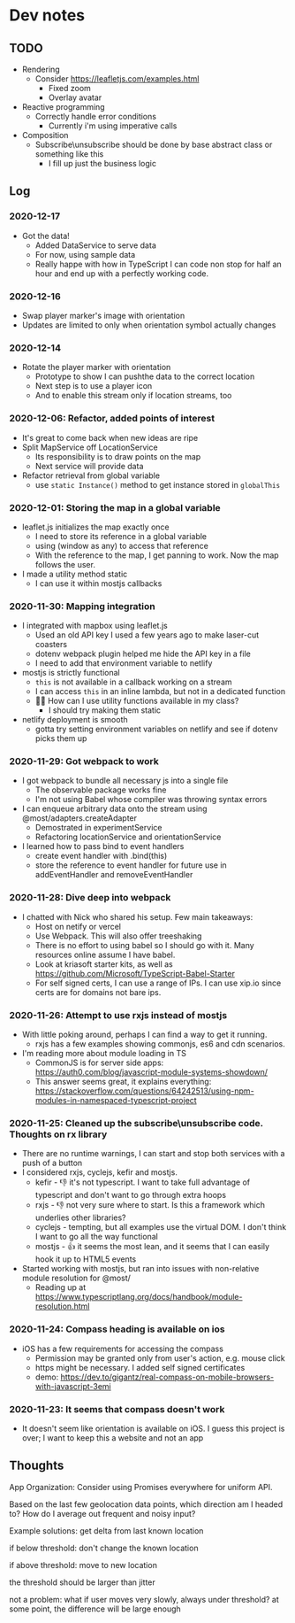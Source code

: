 # Dev notes

## TODO

* Rendering
  * Consider https://leafletjs.com/examples.html
    * Fixed zoom
    * Overlay avatar
* Reactive programming
  * Correctly handle error conditions
    * Currently i'm using imperative calls
* Composition
  * Subscribe\unsubscribe should be done by base abstract class or something like this
    * I fill up just the business logic

## Log

### 2020-12-17
* Got the data!
  * Added DataService to serve data
  * For now, using sample data
  * Really happe with how in TypeScript I can code non stop for half an hour and end up with a perfectly working code.

### 2020-12-16
* Swap player marker's image with orientation
* Updates are limited to only when orientation symbol actually changes

### 2020-12-14
* Rotate the player marker with orientation
  * Prototype to show I can pushthe data to the correct location
  * Next step is to use a player icon
  * And to enable this stream only if location streams, too

### 2020-12-06: Refactor, added points of interest
* It's great to come back when new ideas are ripe
* Split MapService off LocationService
  * Its responsibility is to draw points on the map
  * Next service will provide data
* Refactor retrieval from global variable
  *  use `static Instance()` method to get instance stored in `globalThis`

### 2020-12-01: Storing the map in a global variable
* leaflet.js initializes the map exactly once
  * I need to store its reference in a global variable
  * using (window as any) to access that reference
  * With the reference to the map, I get panning to work. Now the map follows the user.
* I made a utility method static
  * I can use it within mostjs callbacks

### 2020-11-30: Mapping integration
* I integrated with mapbox using leaflet.js
  * Used an old API key I used a few years ago to make laser-cut coasters
  * dotenv webpack plugin helped me hide the API key in a file
  * I need to add that environment variable to netlify
* mostjs is strictly functional
  * `this` is not available in a callback working on a stream
  * I can access `this` in an inline lambda, but not in a dedicated function
  * 🙋‍♂️ How can I use utility functions available in my class?
    * I should try making them static
* netlify deployment is smooth
  * gotta try setting environment variables on netlify and see if dotenv picks them up

### 2020-11-29: Got webpack to work
* I got webpack to bundle all necessary js into a single file
  * The observable package works fine
  * I'm not using Babel whose compiler was throwing syntax errors 
* I can enqueue arbitrary data onto the stream using @most/adapters.createAdapter
  * Demostrated in experimentService
  * Refactoring locationService and orientationService
* I learned how to pass bind to event handlers
  * create event handler with .bind(this)
  * store the reference to event handler for future use in addEventHandler and removeEventHandler

### 2020-11-28: Dive deep into webpack
* I chatted with Nick who shared his setup. Few main takeaways:
  * Host on netify or vercel
  * Use Webpack. This will also offer treeshaking
  * There is no effort to using babel so I should go with it. Many resources online assume I have babel.
  * Look at kriasoft starter kits, as well as https://github.com/Microsoft/TypeScript-Babel-Starter
  * For self signed certs, I can use a range of IPs. I can use xip.io since certs are for domains not bare ips.

### 2020-11-26: Attempt to use rxjs instead of mostjs
* With little poking around, perhaps I can find a way to get it running.
  * rxjs has a few examples showing commonjs, es6 and cdn scenarios.
* I'm reading more about module loading in TS
  * CommonJS is for server side apps: https://auth0.com/blog/javascript-module-systems-showdown/
  * This answer seems great, it explains everything: https://stackoverflow.com/questions/64242513/using-npm-modules-in-namespaced-typescript-project

### 2020-11-25: Cleaned up the subscribe\unsubscribe code. Thoughts on rx library
* There are no runtime warnings, I can start and stop both services with a push of a button
* I considered rxjs, cyclejs, kefir and mostjs.
  * kefir - 👎 it's not typescript. I want to take full advantage of typescript and don't want to go through extra hoops
  * rxjs - 👎 not very sure where to start. Is this a framework which underlies other libraries?
  * cyclejs - tempting, but all examples use the virtual DOM. I don't think I want to go all the way functional
  * mostjs - 👍 it seems the most lean, and it seems that I can easily hook it up to HTML5 events
* Started working with mostjs, but ran into issues with non-relative module resolution for @most/
  * Reading up at https://www.typescriptlang.org/docs/handbook/module-resolution.html

### 2020-11-24: Compass heading is available on ios
* iOS has a few requirements for accessing the compass
  * Permission may be granted only from user's action, e.g. mouse click
  * https might be necessary. I added self signed certificates
  * demo: https://dev.to/gigantz/real-compass-on-mobile-browsers-with-javascript-3emi

### 2020-11-23: It seems that compass doesn't work
* It doesn't seem like orientation is available on iOS. I guess this project is over; I want to keep this a website and not an app

## Thoughts

App Organization: Consider using Promises everywhere for uniform API.

Based on the last few geolocation data points, which direction am I headed to?
How do I average out frequent and noisy input?

Example solutions:
get delta from last known location

if below threshold:
  don't change the known location

if above threshold:
  move to new location

the threshold should be larger than jitter

not a problem:
  what if user moves very slowly, always under threshold?
  at some point, the difference will be large enough
